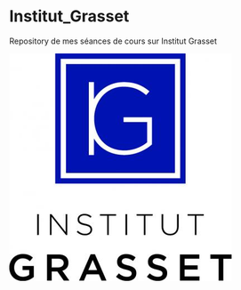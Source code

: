 # Institut_Grasset

Repository de mes séances de cours sur Institut Grasset

![alt text](https://github.com/JefBronze/Institut_Grasset/blob/main/IG.jpg)
